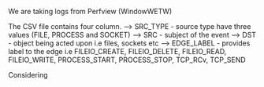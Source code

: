 We are taking logs from  Perfview (WindowWETW)

The CSV file contains four column. 
--> SRC_TYPE - source type have three values (FILE, PROCESS and SOCKET)
--> SRC - subject of the event
--> DST - object being acted upon i.e files, sockets etc
--> EDGE_LABEL - provides label to the edge i.e  FILEIO_CREATE, FILEIO_DELETE, FILEIO_READ, FILEIO_WRITE, PROCESS_START, PROCESS_STOP, TCP_RCv, TCP_SEND

Considering 
